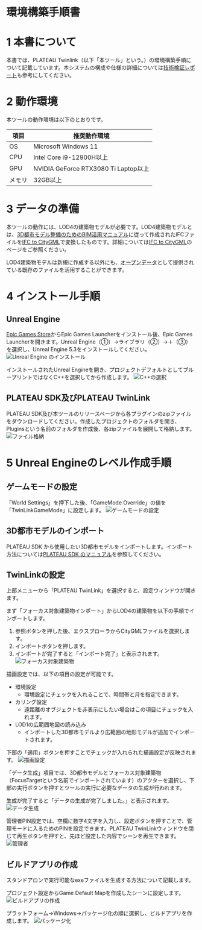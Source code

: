 # 環境構築手順書
# 1 本書について
本書では、PLATEAU Twinlink（以下「本ツール」という。）の環境構築手順について記載しています。本システムの構成や仕様の詳細については[技術検証レポート](https://)も参考にしてください。

# 2 動作環境
本ツールの動作環境は以下のとおりです。

| 項目 | 推奨動作環境 |
| - | - |
| OS | Microsoft Windows 11 |
| CPU | Intel Core i9-12900H以上 |
| GPU | NVIDIA GeForce RTX3080 Ti Laptop以上 |
| メモリ | 32GB以上 |

# 3 データの準備
本ツールの動作には、LOD4の建築物モデルが必要です。LOD4建築物モデルとは、[3D都市モデル整備のためのBIM活用マニュアル](https://www.mlit.go.jp/plateau/file/libraries/doc/plateau_doc_0003_ver03.pdf)に従って作成されたIFCファイルを[IFC to CityGML](https://github.com/Project-PLATEAU/PLATEAU-IFC-to-CityGML2.0-LOD4)で変換したものです。詳細については[IFC to CityGML](https://github.com/Project-PLATEAU/PLATEAU-IFC-to-CityGML2.0-LOD4)のページをご参照ください。

LOD4建築物モデルは新規に作成する以外にも、[オープンデータ](https://www.geospatial.jp/ckan/organization/toshi?q=LOD4&sort=metadata_modified+desc)として提供されている既存のファイルを活用することができます。

# 4 インストール手順
## Unreal Engine
[Epic Games Store](https://store.epicgames.com/ja/download)からEpic Games Launcherをインストール後、Epic Games Launcherを開きます。Unreal Engine（①）→ライブラリ（②）→＋（③）を選択し、Unreal Engine 5.3をインストールしてください。
![Unreal Engine のインストール](../resources/Setup/Unreal%20Engine%20のインストール.jpg)


インストールされたUnreal Engineを開き、プロジェクトデフォルトとしてブループリントではなくC++を選択してから作成します。
![C++の選択](../resources/Setup/C++の選択.jpg)


## PLATEAU SDK及びPLATEAU TwinLink
PLATEAU SDK及び本ツールのリリースページから各プラグインのzipファイルをダウンロードしてください。作成したプロジェクトのフォルダを開き、Pluginsという名前のフォルダを作成後、各zipファイルを展開して格納します。
![ファイル格納](../resources/Setup/ファイル格納.jpg)

# 5 Unreal Engineのレベル作成手順
## ゲームモードの設定
「World Settings」を押下した後、「GameMode Override」の値を「TwinLinkGameMode」に設定します。
![ゲームモードの設定](../resources/Setup/ゲームモード設定.jpg)

## 3D都市モデルのインポート
PLATEAU SDK から使用したい3D都市モデルをインポートします。インポート方法については[PLATEAU SDK のマニュアル](https://project-plateau.github.io/PLATEAU-SDK-for-Unreal/manual/ImportCityModels.html)を参照してください。

## TwinLinkの設定
上部メニューから「PLATEAU TwinLink」を選択すると、設定ウィンドウが開きます。

まず「フォーカス対象建築物インポート」からLOD4の建築物を以下の手順でインポートします。

1. 参照ボタンを押した後、エクスプローラからCityGMLファイルを選択します。
2. インポートボタンを押します。
3. インポートが完了すると「インポート完了」と表示されます。
![フォーカス対象建築物](../resources/Setup/フォーカス対象建築物のインポート.jpg)

描画設定では、以下の項目の設定が可能です。

- 環境設定
    - 環境設定にチェックを入れることで、時間帯と月を指定できます。
- カリング設定
    - 遠距離のオブジェクトを非表示にしたい場合はこの項目にチェックを入れます。
- LOD1の広範囲地図の読み込み
    - インポートした3D都市モデルより広範囲の地形モデルが追加でインポートされます。

下部の「適用」ボタンを押すことでチェックが入れられた描画設定が反映されます。
![描画設定](../resources/Setup/描画設定.jpg)


「データ生成」項目では、3D都市モデルとフォーカス対象建築物（FocusTargetという名前でインポートされています）のアクターを選択し、下部の実行ボタンを押すとツールの実行に必要なデータの生成が行われます。

生成が完了すると「データの生成が完了しました。」と表示されます。
![データ生成](../resources/Setup/データ生成.jpg)

管理者PIN設定では、空欄に数字4文字を入力し、設定ボタンを押すことで、管理モードに入るためのPINを設定できます。PLATEAU TwinLinkウィンドウを閉じて再生ボタンを押すと、先ほど設定した内容でシーンを再生できます。
![管理者](../resources/Setup/管理者PIN設定.jpg)


## ビルドアプリの作成
スタンドアロンで実行可能なexeファイルを生成する方法について記載します。

プロジェクト設定からGame Default Mapを作成したシーンに設定します。
![ビルドアプリの作成](../resources/Setup/ビルドアプリの作成.jpg)


プラットフォーム→Windows→パッケージ化の順に選択し、ビルドアプリを作成します。
![パッケージ化](../resources/Setup/パッケージ.jpg)
